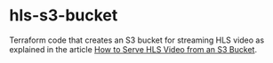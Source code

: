 # hls-s3-bucket

Terraform code that creates an S3 bucket for streaming HLS video as explained in the article [How to Serve HLS Video from an S3 Bucket](https://hlsbook.net/how-to-serve-hls-video-from-an-s3-bucket/).
